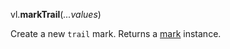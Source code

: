 vl.<b>markTrail</b>(<em>...values</em>)

Create a new <code>trail</code> mark.
Returns a [mark](mark) instance.
